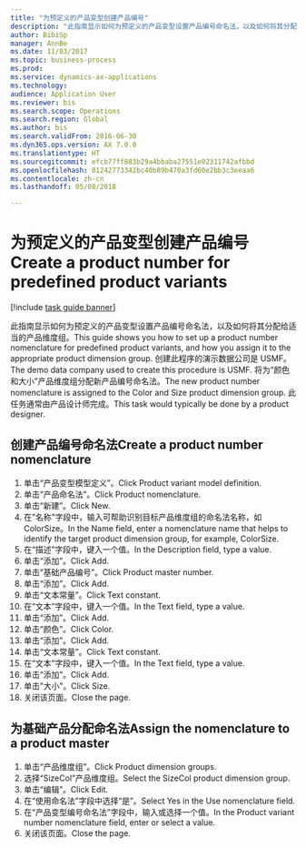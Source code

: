 ```yaml
--- 
title: "为预定义的产品变型创建产品编号"
description: "此指南显示如何为预定义的产品变型设置产品编号命名法，以及如何将其分配给适当的产品维度组。"
author: BibiSp
manager: AnnBe
ms.date: 11/03/2017
ms.topic: business-process
ms.prod: 
ms.service: dynamics-ax-applications
ms.technology: 
audience: Application User
ms.reviewer: bis
ms.search.scope: Operations
ms.search.region: Global
ms.author: bis
ms.search.validFrom: 2016-06-30
ms.dyn365.ops.version: AX 7.0.0
ms.translationtype: HT
ms.sourcegitcommit: efcb77ff883b29a4bbaba27551e02311742afbbd
ms.openlocfilehash: 81242773342bc40b89b470a3fd60e2bb3c3eeaa6
ms.contentlocale: zh-cn
ms.lasthandoff: 05/08/2018

---
```

# <a name="create-a-product-number-for-predefined-product-variants"></a><span data-ttu-id="bfc64-103">为预定义的产品变型创建产品编号</span><span class="sxs-lookup"><span data-stu-id="bfc64-103">Create a product number for predefined product variants</span></span>

[!include [task guide banner](../../includes/task-guide-banner.md)]

<span data-ttu-id="bfc64-104">此指南显示如何为预定义的产品变型设置产品编号命名法，以及如何将其分配给适当的产品维度组。</span><span class="sxs-lookup"><span data-stu-id="bfc64-104">This guide shows you how to set up a product number nomenclature for predefined product variants, and how you assign it to the appropriate product dimension group.</span></span> <span data-ttu-id="bfc64-105">创建此程序的演示数据公司是 USMF。</span><span class="sxs-lookup"><span data-stu-id="bfc64-105">The demo data company used to create this procedure is USMF.</span></span> <span data-ttu-id="bfc64-106">将为“颜色和大小”产品维度组分配新产品编号命名法。</span><span class="sxs-lookup"><span data-stu-id="bfc64-106">The new product number nomenclature is assigned to the Color and Size product dimension group.</span></span> <span data-ttu-id="bfc64-107">此任务通常由产品设计师完成。</span><span class="sxs-lookup"><span data-stu-id="bfc64-107">This task would typically be done by a product designer.</span></span>


## <a name="create-a-product-number-nomenclature"></a><span data-ttu-id="bfc64-108">创建产品编号命名法</span><span class="sxs-lookup"><span data-stu-id="bfc64-108">Create a product number nomenclature</span></span>
1. <span data-ttu-id="bfc64-109">单击“产品变型模型定义”。</span><span class="sxs-lookup"><span data-stu-id="bfc64-109">Click Product variant model definition.</span></span>
2. <span data-ttu-id="bfc64-110">单击“产品命名法”。</span><span class="sxs-lookup"><span data-stu-id="bfc64-110">Click Product nomenclature.</span></span>
3. <span data-ttu-id="bfc64-111">单击“新建”。</span><span class="sxs-lookup"><span data-stu-id="bfc64-111">Click New.</span></span>
4. <span data-ttu-id="bfc64-112">在"名称"字段中，输入可帮助识别目标产品维度组的命名法名称，如 ColorSize。</span><span class="sxs-lookup"><span data-stu-id="bfc64-112">In the Name field, enter a nomenclature name that helps to identify the target product dimension group, for example, ColorSize.</span></span>
5. <span data-ttu-id="bfc64-113">在“描述”字段中，键入一个值。</span><span class="sxs-lookup"><span data-stu-id="bfc64-113">In the Description field, type a value.</span></span>
6. <span data-ttu-id="bfc64-114">单击“添加”。</span><span class="sxs-lookup"><span data-stu-id="bfc64-114">Click Add.</span></span>
7. <span data-ttu-id="bfc64-115">单击“基础产品编号”。</span><span class="sxs-lookup"><span data-stu-id="bfc64-115">Click Product master number.</span></span>
8. <span data-ttu-id="bfc64-116">单击“添加”。</span><span class="sxs-lookup"><span data-stu-id="bfc64-116">Click Add.</span></span>
9. <span data-ttu-id="bfc64-117">单击“文本常量”。</span><span class="sxs-lookup"><span data-stu-id="bfc64-117">Click Text constant.</span></span>
10. <span data-ttu-id="bfc64-118">在“文本”字段中，键入一个值。</span><span class="sxs-lookup"><span data-stu-id="bfc64-118">In the Text field, type a value.</span></span>
11. <span data-ttu-id="bfc64-119">单击“添加”。</span><span class="sxs-lookup"><span data-stu-id="bfc64-119">Click Add.</span></span>
12. <span data-ttu-id="bfc64-120">单击“颜色”。</span><span class="sxs-lookup"><span data-stu-id="bfc64-120">Click Color.</span></span>
13. <span data-ttu-id="bfc64-121">单击“添加”。</span><span class="sxs-lookup"><span data-stu-id="bfc64-121">Click Add.</span></span>
14. <span data-ttu-id="bfc64-122">单击“文本常量”。</span><span class="sxs-lookup"><span data-stu-id="bfc64-122">Click Text constant.</span></span>
15. <span data-ttu-id="bfc64-123">在“文本”字段中，键入一个值。</span><span class="sxs-lookup"><span data-stu-id="bfc64-123">In the Text field, type a value.</span></span>
16. <span data-ttu-id="bfc64-124">单击“添加”。</span><span class="sxs-lookup"><span data-stu-id="bfc64-124">Click Add.</span></span>
17. <span data-ttu-id="bfc64-125">单击"大小"。</span><span class="sxs-lookup"><span data-stu-id="bfc64-125">Click Size.</span></span>
18. <span data-ttu-id="bfc64-126">关闭该页面。</span><span class="sxs-lookup"><span data-stu-id="bfc64-126">Close the page.</span></span>

## <a name="assign-the-nomenclature-to-a-product-master"></a><span data-ttu-id="bfc64-127">为基础产品分配命名法</span><span class="sxs-lookup"><span data-stu-id="bfc64-127">Assign the nomenclature to a product master</span></span>
1. <span data-ttu-id="bfc64-128">单击“产品维度组”。</span><span class="sxs-lookup"><span data-stu-id="bfc64-128">Click Product dimension groups.</span></span>
2. <span data-ttu-id="bfc64-129">选择“SizeCol”产品维度组。</span><span class="sxs-lookup"><span data-stu-id="bfc64-129">Select the SizeCol product dimension group.</span></span>
3. <span data-ttu-id="bfc64-130">单击“编辑”。</span><span class="sxs-lookup"><span data-stu-id="bfc64-130">Click Edit.</span></span>
4. <span data-ttu-id="bfc64-131">在“使用命名法”字段中选择“是”。</span><span class="sxs-lookup"><span data-stu-id="bfc64-131">Select Yes in the Use nomenclature field.</span></span>
5. <span data-ttu-id="bfc64-132">在“产品变型编号命名法”字段中，输入或选择一个值。</span><span class="sxs-lookup"><span data-stu-id="bfc64-132">In the Product variant number nomenclature field, enter or select a value.</span></span>
6. <span data-ttu-id="bfc64-133">关闭该页面。</span><span class="sxs-lookup"><span data-stu-id="bfc64-133">Close the page.</span></span>


